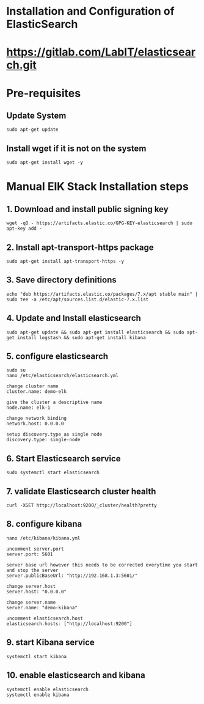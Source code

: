 # Installation and Configuration of ElasticSearch
# https://gitlab.com/LabIT/elasticsearch.git
# Pre-requisites 

## Update System

    sudo apt-get update

## Install wget if it is not on the system

    sudo apt-get install wget -y

# Manual ElK Stack Installation steps

## 1. Download and install public signing key 

    wget -qO - https://artifacts.elastic.co/GPG-KEY-elasticsearch | sudo apt-key add -

## 2. Install apt-transport-https package

    sudo apt-get install apt-transport-https -y

## 3. Save directory definitions

    echo "deb https://artifacts.elastic.co/packages/7.x/apt stable main" | sudo tee -a /etc/apt/sources.list.d/elastic-7.x.list


## 4. Update and Install elasticsearch

    sudo apt-get update && sudo apt-get install elasticsearch && sudo apt-get install logstash && sudo apt-get install kibana

## 5. configure elasticsearch

    sudo su
    nano /etc/elasticsearch/elasticsearch.yml

    change cluster name
    cluster.name: demo-elk  

    give the cluster a descriptive name
    node.name: elk-1 

    change network binding
    network.host: 0.0.0.0  

    setup discovery.type as single node
    discovery.type: single-node

## 6. Start Elasticsearch service

    sudo systemctl start elasticsearch

## 7. validate Elasticsearch cluster health

    curl -XGET http://localhost:9200/_cluster/health?pretty

## 8. configure kibana
    
    nano /etc/kibana/kibana.yml

    uncomment server.port
    server.port: 5601

    server base url however this needs to be corrected everytime you start and stop the server
    server.publicBaseUrl: "http://192.168.1.3:5601/"

    change server.host
    server.host: "0.0.0.0"
    
    change server.name
    server.name: "demo-kibana"
    
    uncomment elasticsearch.host
    elasticsearch.hosts: ["http://localhost:9200"]
    
## 9. start Kibana service

    systemctl start kibana
    
## 10. enable elasticsearch and kibana

    systemctl enable elasticsearch
    systemctl enable kibana
    
    